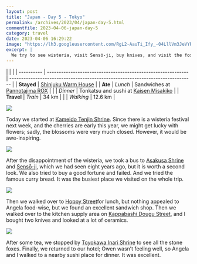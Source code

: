 ```yaml
---
layout: post
title: "Japan - Day 5 - Tokyo"
permalink: /archives/2023/04/japan-day-5.html
commentfile: 2023-04-06-japan-day-5
category: travel
date: 2023-04-06 16:29:22
image: "https://lh3.googleusercontent.com/RgL2-AauTi_Ify_-04LllVm3JeVYRxzbN78NM2IPS5w6JqqmUBDK72FyGLM7jqe6ijXKwY6UCqau2RAdjy1CpAXxO-016AdIJpm1RT9J9QwK0ee8LeHwwUipaz86iceA1OSqITbXXsw=w1920-h1080"
excerpt: |
  We try to see wisteria, visit Sensō-ji, buy knives, and visit the fox shrine.
---
```


|            |                                                              |
| ---------- | ------------------------------------------------------------ | ------------------------------------------------------------------------------ |
| **Stayed** | [Shinjuku Warm House](https://goo.gl/maps/x7HtrFioxFaYJSAt6) |
| **Ate**    | _Lunch_                                                      | Sandwiches at [Pannotajima ROX](https://goo.gl/maps/x9ag5Ja5LpfDNapt5)         |
|            | _Dinner_                                                     | Tonkatsu and sushi at [Kaisen Misakiko](https://goo.gl/maps/EkEdoJqD3Bw1SBoVA) |
| **Travel** | _Train_                                                      | 34 km                                                                          |
|            | _Walking_                                                    | 12.6 km                                                                        |

  <a href="https://lh3.googleusercontent.com/09BkR_ISHebQF-LdE5qiDn7bB-Sho0-ypDxKreAfu_oLzJ6UXPd44JPeqygSGT5mSnH1p8GfG45tOLiQc6b8ebZ6hn885-eCsF6e2LcBmoKU6pWIhgjqyzLYLTN5B2nPwcXSVOmh2dk=w1920-h1080" target="_blank">
    <img src="https://lh3.googleusercontent.com/09BkR_ISHebQF-LdE5qiDn7bB-Sho0-ypDxKreAfu_oLzJ6UXPd44JPeqygSGT5mSnH1p8GfG45tOLiQc6b8ebZ6hn885-eCsF6e2LcBmoKU6pWIhgjqyzLYLTN5B2nPwcXSVOmh2dk=h480" />
  </a>

Today we started at [Kameido Tenjin Shrine](https://goo.gl/maps/Ny7mpokNfNCeAzq57). Since there is a wisteria festival next week, and the cherries are early this year, we might get lucky with flowers; sadly, the blossoms were very much closed. However, it would be awe-inspiring.

  <a href="https://lh3.googleusercontent.com/RAxQNXvYpWP_rmZFR1Pf5LY20vdXAlYdiLem5XG76vHNIG-2NWsL64lhwtvTmlj0eAUvKXBo5L6sJtke_6pWxpG5ZdjvDzNLUF-ajiixH0KiflB--SQwne34I5tULQ19PDoCQe0ZJ9g=w1920-h1080" target="_blank">
    <img src="https://lh3.googleusercontent.com/RAxQNXvYpWP_rmZFR1Pf5LY20vdXAlYdiLem5XG76vHNIG-2NWsL64lhwtvTmlj0eAUvKXBo5L6sJtke_6pWxpG5ZdjvDzNLUF-ajiixH0KiflB--SQwne34I5tULQ19PDoCQe0ZJ9g=h480" />
  </a>

After the disappointment of the wisteria, we took a bus to [Asakusa Shrine](https://goo.gl/maps/1fQiSbZWjicYsuJx6) and [Sensō-ji](https://goo.gl/maps/2iGfC9yFifHEAqvq9), which we had seen eight years ago, but it is worth a second look. We also tried to buy a good fortune and failed. And we tried the famous curry bread. It was the busiest place we visited on the whole trip.

  <a href="https://lh3.googleusercontent.com/pw/AJFCJaUM-HPtQQUWsdV5_Lel_NXiqAaUkSHMwK35GUIl6GjC8U5A98T1XtrAXmTRblVETFdPy1Or2fSA_OlnIk97iXqsd1F5Bxs5h-Xeoii6IACIHI1m0PHM=w1920-h1080" target="_blank">
    <img src="https://lh3.googleusercontent.com/pw/AJFCJaUM-HPtQQUWsdV5_Lel_NXiqAaUkSHMwK35GUIl6GjC8U5A98T1XtrAXmTRblVETFdPy1Or2fSA_OlnIk97iXqsd1F5Bxs5h-Xeoii6IACIHI1m0PHM=h480" />
  </a>

Then we walked over to [Hoppy Street](https://goo.gl/maps/wh79bTfMSRXmPvJr9)for lunch, but nothing appealed to Angela food-wise, but we found an excellent sandwich shop. Then we walked over to the kitchen supply area on [Kappabashi Dougu Street](https://goo.gl/maps/svkZkoX6VzsYA3Qf6), and I bought two knives and looked at a lot of ceramics.

  <a href="https://lh3.googleusercontent.com/mBpT0n_UyGn4NIXCVs5qynjplzItJzg8jsZs_-BxMPgRX8mJcmcQ7bo31i2E7PhLcvxsAMB0dIanFPeIi432N4saB2JgQlGsD4NNMKnkxx8OchwpbplGuZSJ1UbOWzLDhMuriRMBNUM=w1920-h1080" target="_blank">
    <img src="https://lh3.googleusercontent.com/mBpT0n_UyGn4NIXCVs5qynjplzItJzg8jsZs_-BxMPgRX8mJcmcQ7bo31i2E7PhLcvxsAMB0dIanFPeIi432N4saB2JgQlGsD4NNMKnkxx8OchwpbplGuZSJ1UbOWzLDhMuriRMBNUM=h480" />
  </a>

After some tea, we stopped by [Toyokawa Inari Shrine](https://goo.gl/maps/554CUSJudMhVgi4h8) to see all the stone foxes. Finally, we returned to our hotel; Owen wasn’t feeling well, so Angela and I walked to a nearby sushi place for dinner. It was excellent.
